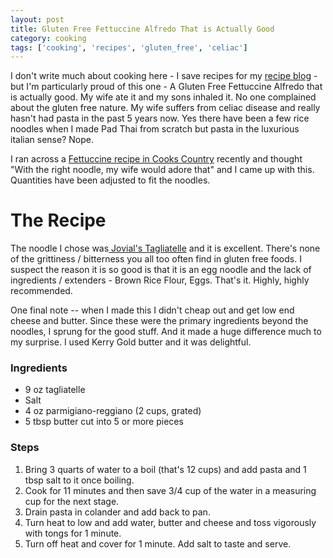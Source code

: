 ```yaml
---
layout: post
title: Gluten Free Fettuccine Alfredo That is Actually Good
category: cooking
tags: ['cooking', 'recipes', 'gluten_free', 'celiac']
---
```

I don't write much about cooking here - I save recipes for my [recipe blog](http://fuzzygroup.github.io/recipes/) - but I'm particularly proud of this one - A Gluten Free Fettuccine Alfredo that is actually good.  My wife ate it and my sons inhaled it.  No one complained about the gluten free nature.  My wife suffers from celiac disease and really hasn't had pasta in the past 5 years now.  Yes there have been a few rice noodles when I made Pad Thai from scratch but pasta in the luxurious italian sense?  Nope.  

I ran across a [Fettuccine recipe in Cooks Country](http://www.cookscountry.com/recipes/8991-fettuccine-with-butter-and-cheese?incode=MKSKZ00L0&ref=search_results_1) recently and thought "With the right noodle, my wife would adore that" and I came up with this.  Quantities have been adjusted to fit the noodles.

# The Recipe

The noodle I chose was[ Jovial's Tagliatelle](https://jovialfoods.com/product/egg-tagliatelle-gluten-free-brown-rice-pasta/) and it is excellent.  There's none of the grittiness / bitterness you all too often find in gluten free foods.  I suspect the reason it is so good is that it is an egg noodle and the lack of ingredients / extenders - Brown Rice Flour, Eggs.  That's it.  Highly, highly recommended.  

One final note -- when I made this I didn't cheap out and get low end cheese and butter.  Since these were the primary ingredients beyond the noodles, I sprung for the good stuff.  And it made a huge difference much to my surprise.  I used Kerry Gold butter and it was delightful.

### Ingredients

* 9 oz tagliatelle
* Salt
* 4 oz parmigiano-reggiano (2 cups, grated)
* 5 tbsp butter cut into 5 or more pieces

### Steps

1.  Bring 3 quarts of water to a boil (that's 12 cups) and add pasta and 1 tbsp salt to it once boiling.
2.  Cook for 11 minutes and then save 3/4 cup of the water in a measuring cup for the next stage.
3.  Drain pasta in colander and add back to pan.
4.  Turn heat to low and add water, butter and cheese and toss vigorously with tongs for 1 minute.
5.  Turn off heat and cover for 1 minute.  Add salt to taste and serve.

